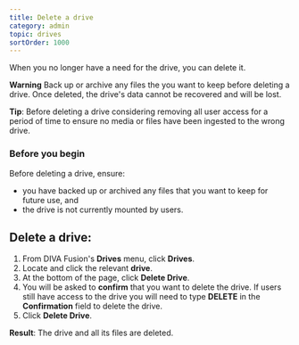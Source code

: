```yaml
---
title: Delete a drive
category: admin
topic: drives
sortOrder: 1000
---
```


When you no longer have a need for the drive, you can delete it.

<p class="tip tip--warning">
  <strong>Warning</strong> Back up or archive any files the you want to keep before deleting a drive. Once deleted, the drive's data cannot be recovered and will be lost.
</p>

<p class="tip">
  <strong>Tip</strong>: Before deleting a drive considering removing all user access for a period of time to ensure no media or files have been ingested to the wrong drive.
</p>

### Before you begin

Before deleting a drive, ensure:

  - you have backed up or archived any files that you want to keep for future use, and
  - the drive is not currently mounted by users.

## Delete a drive:

<ol>

  <li>From DIVA Fusion's <strong>Drives</strong> menu, click <strong>Drives</strong>.</li>

  <li>Locate and click the relevant <strong>drive</strong>.</li>

  <li>At the bottom of the page, click <strong>Delete Drive</strong>.</li>

  <li>You will be asked to <strong>confirm</strong> that you want to delete the drive. If users still have access to the drive you will need to type <strong>DELETE</strong> in the <strong>Confirmation</strong> field to delete the drive.</li>

  <li>Click <strong>Delete Drive</strong>.</li>

</ol>

<p class="tip tip--result">
  <strong>Result</strong>: The drive and all its files are deleted.
</p>
